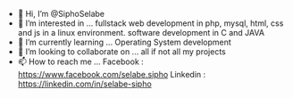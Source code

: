 - 👋 Hi, I’m @SiphoSelabe
- 👀 I’m interested in ...
fullstack web development in php, mysql, html, css and js in a linux environment.
software development in C and JAVA
- 🌱 I’m currently learning ...
Operating System development
- 💞️ I’m looking to collaborate on ...
all if not all my projects
- 📫 How to reach me ...
Facebook : https://www.facebook.com/selabe.sipho
Linkedin : https://linkedin.com/in/selabe-sipho
<!---
SiphoSelabe/SiphoSelabe is a ✨ special ✨ repository because its `README.md` (this file) appears on your GitHub profile.
You can click the Preview link to take a look at your changes.
--->
